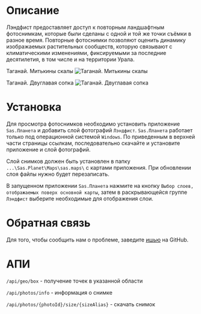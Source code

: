 # Описание

Лэндфист предоставляет доступ к повторным ландшафтным фотоснимкам, которые были сделаны с одной и той же точки съёмки в разное время. Повторные фотоснимки позволяют оценить динамику изображаемых растительных сообществ, которую связывают с климатическими изменениями, фиксируемыми за последние десятилетия, в том числе и на территории Урала.

Таганай. Митькины скалы
![Таганай. Митькины скалы](https://uraloved.ru/images/news/ekb/les-podn-v-gori-3.jpg)

Таганай. Двуглавая сопка
![Таганай. Двуглавая сопка](https://uraloved.ru/images/news/ekb/les-podn-v-gori-2.jpg)

# Установка

Для просмотра фотоснимков необходимо установить приложение `Sas.Планета` и добавить слой фотографий `Лэндфист`. `Sas.Планета` работает только под операционной системой `Windows`. По приведенным в верхней части страницы ссылкам, последовательно скачайте и установите приложение и слой фотографий.

Слой снимков должен быть установлен в папку `...\Sas.Planet\Maps\sas.maps\` с картами приложения. При обновлении слоя файлы нужно будет перезаписать.

В запущенном приложении `Sas.Планета` нажмите на кнопку `Выбор слоев, отображаемых поверх основной карты`, затем в раскрывающейся группе `Лэндфист` выберите необходимые для отображения слои.

# Обратная связь

Для того, чтобы сообщить нам о проблеме, заведите [ишью](https://github.com/PavelQuash/Landphist/issues) на GitHub.

# АПИ

`/api/geo/box` - получение точек в указанной области

`/api/photos/info` - информация о снимке

`/api/photos/{photoId}/size/{sizeAlias}` - скачать снимок
